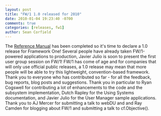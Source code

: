 ```yaml
---
layout: post
title: "FW/1 1.0 released for 2010"
date: 2010-01-04 19:23:40 -0700
comments: true
categories: [releases, fw1]
author: Sean Corfield
---
```

The [Reference Manual](https://github.com/framework-one/fw1/wiki/Reference-Manual) has been completed so it's time to declare a 1.0 release for Framework One! Several people have already taken FW/1-powered applications to production, Javier Julio is soon to present the first user group session on FW/1! FW/1 has come of age and for companies that will only use official public releases, a 1.0 release may mean that more people will be able to try this lightweight, convention-based framework. Thank you to everyone who has contributed so far - for all the feedback, bug reports, blog posts and suggestions. Thank you in particular to Ryan Cogswell for contributing a lot of enhancements to the code and the subsystem implementation, Dutch Rapley for the Using Systems documentation, and Javier Julio for the User Manager sample applications. Thank you to AJ Mercer for submitting a talk to webDU and and Ray Camden for blogging about FW/1 and submitting a talk to cf.Objective().
